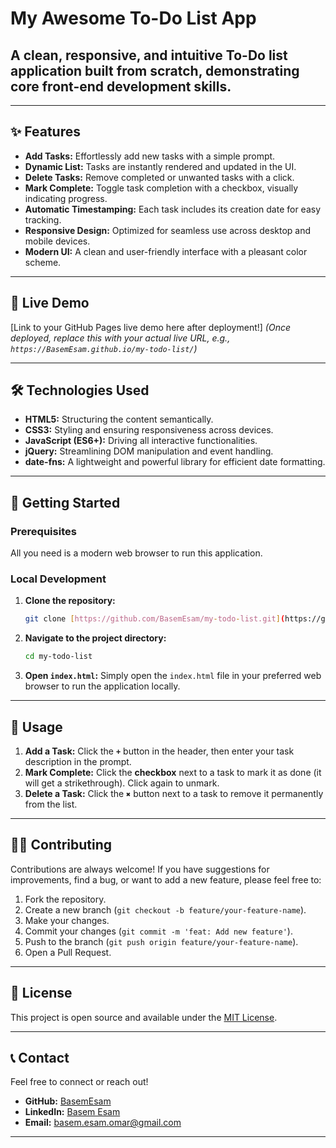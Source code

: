 # My Awesome To-Do List App

## A clean, responsive, and intuitive To-Do list application built from scratch, demonstrating core front-end development skills.

---

## ✨ Features

* **Add Tasks:** Effortlessly add new tasks with a simple prompt.
* **Dynamic List:** Tasks are instantly rendered and updated in the UI.
* **Delete Tasks:** Remove completed or unwanted tasks with a click.
* **Mark Complete:** Toggle task completion with a checkbox, visually indicating progress.
* **Automatic Timestamping:** Each task includes its creation date for easy tracking.
* **Responsive Design:** Optimized for seamless use across desktop and mobile devices.
* **Modern UI:** A clean and user-friendly interface with a pleasant color scheme.

---

## 🚀 Live Demo

[Link to your GitHub Pages live demo here after deployment!]
*(Once deployed, replace this with your actual live URL, e.g., `https://BasemEsam.github.io/my-todo-list/`)*

---

## 🛠️ Technologies Used

* **HTML5:** Structuring the content semantically.
* **CSS3:** Styling and ensuring responsiveness across devices.
* **JavaScript (ES6+):** Driving all interactive functionalities.
* **jQuery:** Streamlining DOM manipulation and event handling.
* **date-fns:** A lightweight and powerful library for efficient date formatting.

---

## 🏃 Getting Started

### Prerequisites

All you need is a modern web browser to run this application.

### Local Development

1.  **Clone the repository:**
    ```bash
    git clone [https://github.com/BasemEsam/my-todo-list.git](https://github.com/BasemEsam/my-todo-list.git)
    ```
2.  **Navigate to the project directory:**
    ```bash
    cd my-todo-list
    ```
3.  **Open `index.html`:**
    Simply open the `index.html` file in your preferred web browser to run the application locally.

---

## 📝 Usage

1.  **Add a Task:** Click the **`+`** button in the header, then enter your task description in the prompt.
2.  **Mark Complete:** Click the **checkbox** next to a task to mark it as done (it will get a strikethrough). Click again to unmark.
3.  **Delete a Task:** Click the **`✖`** button next to a task to remove it permanently from the list.

---

## 🧑‍💻 Contributing

Contributions are always welcome! If you have suggestions for improvements, find a bug, or want to add a new feature, please feel free to:

1.  Fork the repository.
2.  Create a new branch (`git checkout -b feature/your-feature-name`).
3.  Make your changes.
4.  Commit your changes (`git commit -m 'feat: Add new feature'`).
5.  Push to the branch (`git push origin feature/your-feature-name`).
6.  Open a Pull Request.

---

## 📄 License

This project is open source and available under the [MIT License](LICENSE.md).

---

## 📞 Contact

Feel free to connect or reach out!

* **GitHub:** [BasemEsam](https://github.com/Basem3sam)
* **LinkedIn:** [Basem Esam](https://www.linkedin.com/in/BasemEsam/)
* **Email:** [basem.esam.omar@gmail.com](mailto:basem.esam.omar@gmail.com)

---